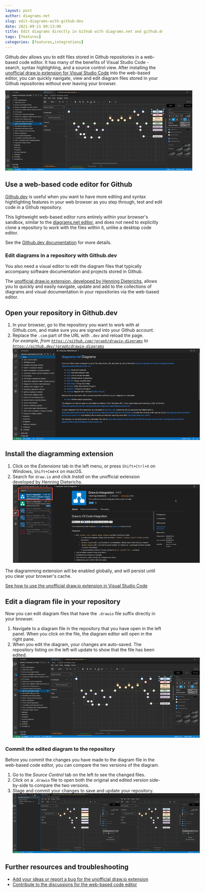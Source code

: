 ```yaml
---
layout: post
author: diagrams.net
slug: edit-diagrams-with-github-dev
date: 2021-09-21 09:13:00
title: Edit diagrams directly in Github with diagrams.net and github.dev
tags: [features]
categories: [features,integrations]
---
```


Github.dev allows you to edit files stored in Github repositories in a web-based code editor. It has many of the benefits of Visual Studio Code - search, syntax highlighting, and a source control view. After installing the [unofficial draw.io extension for Visual Studio Code](https://marketplace.visualstudio.com/items?itemName=hediet.vscode-drawio) into the web-based editor, you can quickly navigate, view and edit diagram files stored in your Github repositories without ever leaving your browser. 

<img src="/assets/img/blog/github-dev-edit-diagram.png" style="width=100%;max-width:600px;height:auto;" alt="Navigate to and click on a diagram file in your repository via Github.dev to open it in the diagram editor">

## Use a web-based code editor for Github

[Github.dev](https://github.dev/github/dev) is useful when you want to have more editing and syntax hightlighting features in your web browser as you step through, test and edit code in a Github repository. 

This lightweight web-based editor runs entirely within your browser's sandbox, similar to the [diagrams.net editor](https://app.diagrams.net), and does not need to explicitly clone a repository to work with the files within it, unlike a desktop code editor. 

See the [Github.dev documentation](https://github.co/codespaces-editor-help) for more details.

### Edit diagrams in a repository with Github.dev

You also need a visual editor to edit the diagram files that typically accompany software documentation and projects stored in Github. 

The [unofficial draw.io extension, developed by Henning Dieterichs](https://github.com/hediet/vscode-drawio), allows you to quickly and easily navigate, update and add to the collections of diagrams and visual documentation in your repositories via the web-based editor.

## Open your repository in Github.dev

1. In your browser, go to the repository you want to work with at Github.com, and make sure you are signed into your Github account.
2. Replace the ``.com`` part of the URL with ``.dev`` and reload the page.
<br />_For example, from [``https://github.com/jgraph/drawio-diagrams``](https://github.com/jgraph/drawio-diagrams) to [``https://github.dev/jgraph/drawio-diagrams``](https://github.dev/jgraph/drawio-diagrams)_
<br /><img src="/assets/img/blog/github-dev-repository.png" style="width=100%;max-width:600px;height:auto;" alt="Step 1 - Open your repository in the lightweight web-based editor via Github.dev">


## Install the diagramming extension

1. Click on the _Extensions_ tab in the left menu, or press ``Shift+Ctrl+X`` on Windows, ``Shift+Cmd+X`` on macOS.
2. Search for ``draw.io`` and click _Install_ on the unofficial extension developed by Henning Dieterichs. 
<br /><img src="/assets/img/blog/github-dev-install-drawio.png" style="width=100%;max-width:600px;height:auto;" alt="Install the diagramming extension in the web-based editor at Github.dev">

The diagramming extension will be enabled globally, and will persist until you clear your browser's cache. 

[See how to use the unofficial draw.io extension in Visual Studio Code](/blog/embed-diagrams-vscode.html)

## Edit a diagram file in your repository

Now you can edit diagram files that have the ``.drawio`` file suffix directly in your browser. 

1. Navigate to a diagram file in the repository that you have open in the left panel. When you click on the file, the diagram editor will open in the right pane.
2. When you edit the diagram, your changes are auto-saved. The repository listing on the left will update to show that the file has been edited. 
<br /><img src="/assets/img/blog/github-dev-edit-diagram.png" style="width=100%;max-width:600px;height:auto;" alt="Navigate to and click on a diagram file in your repository via Github.dev to open it in the diagram editor">


### Commit the edited diagram to the repository

Before you commit the changes you have made to the diagram file in the web-based code editor, you can compare the two versions of the diagram.

1. Go to the _Source Control_ tab on the left to see the changed files. 
2. Click on a ``.drawio`` file to open both the original and edited version side-by-side to compare the two versions. 
3. Stage and commit your changes to save and update your repository.
<br /><img src="/assets/img/blog/github-dev-compare-commit-changes.png" style="width=100%;max-width:600px;height:auto;" alt="Compare and commit the changes you made to the diagram files in your repository via Github.dev">

## Further resources and troubleshooting

* [Add your ideas or report a bug for the unofficial draw.io extension](https://github.com/hediet/vscode-drawio/issues) 
* [Contribute to the discussions for the web-based code editor](https://github.com/github/feedback/discussions/categories/general-feedback)